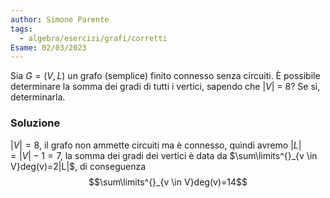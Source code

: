 ```yaml
---
author: Simone Parente
tags:
  - algebra/esercizi/grafi/corretti
Esame: 02/03/2023
---
```


Sia $G =(V, L)$ un grafo (semplice) finito connesso senza circuiti. È possibile determinare la somma dei gradi di tutti i vertici, sapendo che $|V|$ = 8? Se sì, determinarla.
### Soluzione
$|V|=8$, il grafo non ammette circuiti ma è connesso, quindi avremo $|L|=|V|-1=7$, la somma dei gradi dei vertici è data da $\sum\limits^{}_{v \in V}deg(v)=2|L|$, di conseguenza
$$\sum\limits^{}_{v \in V}deg(v)=14$$
